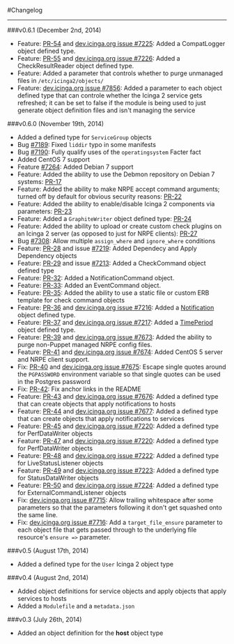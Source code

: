 #Changelog
- - -

###v0.6.1 (December 2nd, 2014)

* Feature: [PR-54](https://github.com/Icinga/puppet-icinga2/pull/54) and [dev.icinga.org issue #7225](https://dev.icinga.org/issues/7225): Added a CompatLogger object defined type.
* Feature: [PR-55](https://github.com/Icinga/puppet-icinga2/pull/55) and [dev.icinga.org issue #7226](https://dev.icinga.org/issues/7226): Added a CheckResultReader object defined type.
* Feature: Added a parameter that controls whether to purge unmanaged files in `/etc/icinga2/objects/`
* Feature: [dev.icinga.org issue #7856](https://dev.icinga.org/issues/7856): Added a parameter to each object defined type that can controle whether the Icinga 2 service gets refreshed; it can be set to false if the module is being used to just generate object definition files and isn't managing the service

###v0.6.0 (November 19th, 2014)

* Added a defined type for `ServiceGroup` objects
* Bug [#7189](https://dev.icinga.org/issues/7189): Fixed `liddir` typo in some manifests
* Bug [#7190](https://dev.icinga.org/issues/7190): Fully qualify uses of the `operatingsystem` Facter fact
* Added CentOS 7 support
* Feature [#7264](https://dev.icinga.org/issues/7264): Added Debian 7 support
* Feature: Added the ability to use the Debmon repository on Debian 7 systems: [PR-17](https://github.com/Icinga/puppet-icinga2/pull/17)
* Feature: Added the ability to make NRPE accept command arguments; turned off by default for obvious security reasons: [PR-22](https://github.com/Icinga/puppet-icinga2/pull/22)
* Feature: Added the ability to enable/disable Icinga 2 components via parameters: [PR-23](https://github.com/Icinga/puppet-icinga2/pull/23)
* Feature: Added a `GraphiteWriter` object defined type: [PR-24](https://github.com/Icinga/puppet-icinga2/pull/24)
* Feature: Added the ability to upload or create custom check plugins on an Icinga 2 server (as opposed to just for NRPE clients): [PR-27](https://github.com/Icinga/puppet-icinga2/pull/27)
* Bug [#7308](https://dev.icinga.org/issues/7308): Allow multiple `assign_where` and `ignore_where` conditions
* Feature: [PR-28](https://github.com/Icinga/puppet-icinga2/pull/28) and issue [#7219](https://dev.icinga.org/issues/7219): Added Dependecy and Apply Dependency objects
* Feature: [PR-29](https://github.com/Icinga/puppet-icinga2/pull/29) and issue [#7213](https://dev.icinga.org/issues/7213): Added a CheckCommand object defined type
* Feature: [PR-32](https://github.com/Icinga/puppet-icinga2/pull/32): Added a NotificationCommand object.
* Feature: [PR-33](https://github.com/Icinga/puppet-icinga2/pull/33): Added an EventCommand object.
* Feature: [PR-35](https://github.com/Icinga/puppet-icinga2/pull/35): Added the ability to use a static file or custom ERB template for check command objects
* Feature: [PR-36](https://github.com/Icinga/puppet-icinga2/pull/36) and [dev.icinga.org issue #7216](https://dev.icinga.org/issues/7216): Added a [Notification](http://docs.icinga.org/icinga2/latest/doc/module/icinga2/chapter/configuring-icinga2#objecttype-notification) object defined type.
* Feature: [PR-37](https://github.com/Icinga/puppet-icinga2/pull/37) and [dev.icinga.org issue #7217](https://dev.icinga.org/issues/7217): Added a [TimePeriod](http://docs.icinga.org/icinga2/latest/doc/module/icinga2/chapter/configuring-icinga2#objecttype-timeperiod) object defined type.
* Feature: [PR-39](https://github.com/Icinga/puppet-icinga2/pull/39) and [dev.icinga.org issue #7673](https://dev.icinga.org/issues/7673): Added the ability to purge non-Puppet managed NRPE config files.
* Feature: [PR-41](https://github.com/Icinga/puppet-icinga2/pull/41) and [dev.icinga.org issue #7674](https://dev.icinga.org/issues/7674): Added CentOS 5 server and NRPE client support.
* Fix: [PR-40](https://github.com/Icinga/puppet-icinga2/pull/40) and [dev.icinga.org issue #7675](https://dev.icinga.org/issues/7675): Escape single quotes around the `PGPASSWORD` environment variable so that single quotes can be used in the Postgres password
* Fix: [PR-42](https://github.com/Icinga/puppet-icinga2/pull/42): Fix anchor links in the README
* Feature: [PR-43](https://github.com/Icinga/puppet-icinga2/pull/43) and [dev.icinga.org issue #7676](https://dev.icinga.org/issues/7676): Added a defined type that can create objects that apply notifications to hosts
* Feature: [PR-44](https://github.com/Icinga/puppet-icinga2/pull/44) and [dev.icinga.org issue #7677](https://dev.icinga.org/issues/7677): Added a defined type that can create objects that apply notifications to services
* Feature: [PR-45](https://github.com/Icinga/puppet-icinga2/pull/45) and [dev.icinga.org issue #7220](https://dev.icinga.org/issues/7220): Added a defined type for PerfDataWriter objects
* Feature: [PR-47](https://github.com/Icinga/puppet-icinga2/pull/47) and [dev.icinga.org issue #7220](https://dev.icinga.org/issues/7220): Added a defined type for PerfDataWriter objects
* Feature: [PR-48](https://github.com/Icinga/puppet-icinga2/pull/48) and [dev.icinga.org issue #7222](https://dev.icinga.org/issues/7222): Added a defined type for LiveStatusListener objects
* Feature: [PR-49](https://github.com/Icinga/puppet-icinga2/pull/49) and [dev.icinga.org issue #7223](https://dev.icinga.org/issues/7223): Added a defined type for StatusDataWriter objects
* Feature: [PR-50](https://github.com/Icinga/puppet-icinga2/pull/50) and [dev.icinga.org issue #7224](https://dev.icinga.org/issues/7224): Added a defined type for ExternalCommandListener objects
* Fix: [dev.icinga.org issue #7715](https://dev.icinga.org/issues/7715): Allow trailing whitespace after some parameters so that the parameters following it don't get squashed onto the same line.
* Fix: [dev.icinga.org issue #7716](https://dev.icinga.org/issues/7716): Add a `target_file_ensure` parameter to each object file that gets passed through to the underlying file resource's `ensure =>` parameter.

###v0.5 (August 17th, 2014)

* Added a defined type for the `User` Icinga 2 object type

###v0.4 (August 2nd, 2014)

* Added object definitions for service objects and apply objects that
  apply services to hosts
* Added a `Modulefile` and a `metadata.json`

###v0.3 (July 26th, 2014)

* Added an object definition for the **host** object type

